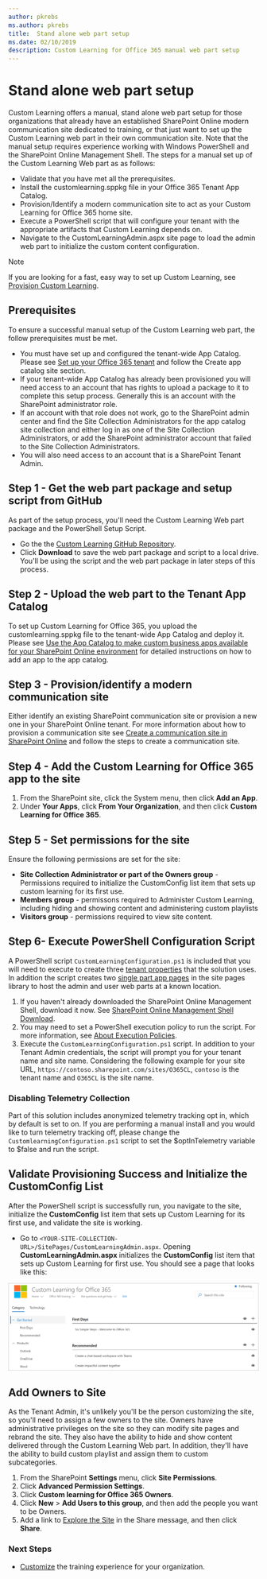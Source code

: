 ```yaml
---
author: pkrebs
ms.author: pkrebs
title:  Stand alone web part setup
ms.date: 02/10/2019
description: Custom Learning for Office 365 manual web part setup
---
```

# Stand alone web part setup

Custom Learning offers a manual, stand alone web part setup for those organizations that already have an established SharePoint Online modern communication site dedicated to training, or that just want to set up the Custom Learning web part in their own communication site. Note that the manual setup requires experience working with Windows PowerShell and the SharePoint Online Management Shell. The steps for a manual set up of the Custom Learning Web part as as follows:

- Validate that you have met all the prerequisites.
- Install the customlearning.sppkg file in your Office 365 Tenant App Catalog.
- Provision/Identify a modern communication site to act as your Custom Learning for Office 365 home site.
- Execute a PowerShell script that will configure your tenant with the appropriate artifacts that Custom Learning depends on.
- Navigate to the CustomLearningAdmin.aspx site page to load the admin web part to initialize the custom content configuration.

> [!NOTE]
> If you are looking for a fast, easy way to set up Custom Learning, see [Provision Custom Learning](custom_provision.md).

## Prerequisites
To ensure a successful manual setup of the Custom Learning web part, the follow prerequisites must be met. 

- You must have set up and configured the tenant-wide App Catalog. Please see [Set up your Office 365 tenant](https://docs.microsoft.com/en-us/sharepoint/dev/spfx/set-up-your-developer-tenant#create-app-catalog-site) and follow the Create app catalog site section. 
- If your tenant-wide App Catalog has already been provisioned you will need access to an account that has rights to upload a package to it to complete this setup process. Generally this is an account with the SharePoint administrator role. 
- If an account with that role does not work, go to the SharePoint admin center and find the Site Collection Administrators for the app catalog site collection and either log in as one of the Site Collection Administrators, or add the SharePoint administrator account that failed to the Site Collection Administrators. 
- You will also need access to an account that is a SharePoint Tenant Admin.

## Step 1 - Get the web part package and setup script from GitHub
As part of the setup process, you'll need the Custom Learning Web part package and the PowerShell Setup Script.

- Go the the [Custom Learning GitHub Repository](https://github.com/pnp/custom-learning-office-365).
- Click **Download** to save the web part package and script to a local drive. You'll be using the script and the web part package in later steps of this process.

## Step 2 - Upload the web part to the Tenant App Catalog
To set up Custom Learning for Office 365, you upload the customlearning.sppkg file to the tenant-wide App Catalog and deploy it. Please see [Use the App Catalog to make custom business apps available for your SharePoint Online environment](https://docs.microsoft.com/en-us/sharepoint/use-app-catalog) for detailed instructions on how to add an app to the app catalog.

## Step 3 - Provision/identify a modern communication site
Either identify an existing SharePoint communication site or provision a new one in your SharePoint Online tenant. For more information about how to provision a communication site see [Create a communication site in SharePoint Online](https://support.office.com/en-us/article/create-a-communication-site-in-sharepoint-online-7fb44b20-a72f-4d2c-9173-fc8f59ba50eb) and follow the steps to create a communication site.

## Step 4 - Add the Custom Learning for Office 365 app to the site

1. From the SharePoint site, click the System menu, then click **Add an App**. 
2. Under **Your Apps**, click **From Your Organization**, and then click **Custom Learning for Office 365**. 

## Step 5 - Set permissions for the site
Ensure the following permissions are set for the site:
- **Site Collection Administrator or part of the Owners group** - Permissions required to  initialize the CustomConfig list item that sets up custom learning for its first use. 
- **Members group** - permissons required to Administer Custom Learning, including hiding and showing content and administering custom playlists
- **Visitors group** - permissions required to view site content. 

## Step 6- Execute PowerShell Configuration Script
A PowerShell script `CustomLearningConfiguration.ps1` is included that you will need to execute to create three [tenant properties](https://docs.microsoft.com/en-us/sharepoint/dev/spfx/tenant-properties) that the solution uses. In addition the script creates two [single part app pages](https://docs.microsoft.com/en-us/sharepoint/dev/spfx/web-parts/single-part-app-pages) in the site pages library to host the admin and user web parts at a known location.

1. If you haven't already downloaded the SharePoint Online Management Shell, download it now. See [SharePoint Online Management Shell Download](https://go.microsoft.com/fwlink/p/?LinkId=255251).
2. You may need to set a PowerShell execution policy to run the script. For more information, see [About Execution Policies](https://docs.microsoft.com/en-us/powershell/module/microsoft.powershell.core/about/about_execution_policies?view=powershell-6).
3. Execute the `CustomLearningConfiguration.ps1` script. In addition to your Tenant Admin credentials, the script will prompt you for your tenant name and site name. Considering the following example for your site URL, `https://contoso.sharepoint.com/sites/O365CL`, `contoso` is the tenant name and `O365CL` is the site name. 

### Disabling Telemetry Collection
Part of this solution includes anonymized telemetry tracking opt in, which by default is set to on. If you are performing a manual install and you would like to turn telemetry tracking off, please change the `CustomlearningConfiguration.ps1` script to set the $optInTelemetry variable to $false and run the script.

## Validate Provisioning Success and Initialize the CustomConfig List

After the PowerShell script is successfully run, you navigate to the site, initialize the **CustomConfig** list item that sets up Custom Learning for its first use, and validate the site is working.

- Go to `<YOUR-SITE-COLLECTION-URL>/SitePages/CustomLearningAdmin.aspx`. Opening **CustomLearningAdmin.aspx** initializes the **CustomConfig** list item that sets up Custom Learning for first use. You should see a page that looks like this:

![cg-adminapppage.png](media/cg-adminapppage.png)

## Add Owners to Site
As the Tenant Admin, it's unlikely you'll be the person customizing the site, so you'll need to assign a few owners to the site. Owners have administrative privileges on the site so they can modify site pages and rebrand the site. They also have the ability to hide and show content delivered through the Custom Learning Web part. In addition, they'll have the ability to build custom playlist and assign them to custom subcategories.  

1. From the SharePoint **Settings** menu, click **Site Permissions**.
2. Click **Advanced Permission Settings**.
3. Click **Custom learning for Office 365 Owners**.
4. Click **New** > **Add Users to this group**, and then add the people you want to be Owners. 
5. Add a link to [Explore the Site](https://docs.microsoft.com/en-us/Office365/CustomLearning/custom_explore) in the Share message, and then click **Share**.

### Next Steps
- [Customize](custom_overview.md) the training experience for your organization.

